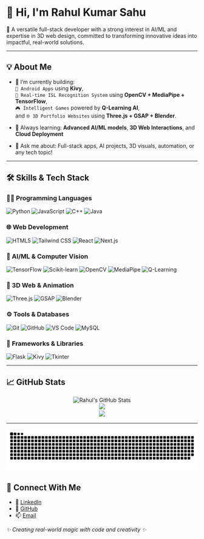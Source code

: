 # 👋 Hi, I'm Rahul Kumar Sahu

🚀 A versatile full-stack developer with a strong interest in AI/ML and expertise in 3D web design, committed to transforming innovative ideas into impactful, real-world solutions.

---

## 💡 About Me

- 🔭 I’m currently building:  
  `📱 Android Apps` using **Kivy**,  
  `🧠 Real-time ISL Recognition System` using **OpenCV + MediaPipe + TensorFlow**,  
  `🎮 Intelligent Games` powered by **Q-Learning AI**,  
  and `🌐 3D Portfolio Websites` using **Three.js + GSAP + Blender**.

- 🌱 Always learning: **Advanced AI/ML models**, **3D Web Interactions**, and **Cloud Deployment**  
- 💬 Ask me about: Full-stack apps, AI projects, 3D visuals, automation, or any tech topic!

---

## 🛠️ Skills & Tech Stack

### 👨‍💻 Programming Languages
![Python](https://img.shields.io/badge/-Python-3776AB?style=flat&logo=python&logoColor=white)
![JavaScript](https://img.shields.io/badge/-JavaScript-F7DF1E?style=flat&logo=javascript&logoColor=black)
![C++](https://img.shields.io/badge/-C++-00599C?style=flat&logo=c%2B%2B&logoColor=white)
![Java](https://img.shields.io/badge/-Java-007396?style=flat&logo=java&logoColor=white)

### 🌐 Web Development
![HTML5](https://img.shields.io/badge/-HTML5-E34F26?style=flat&logo=html5&logoColor=white)
![Tailwind CSS](https://img.shields.io/badge/-Tailwind%20CSS-38B2AC?style=flat&logo=tailwind-css&logoColor=white)
![React](https://img.shields.io/badge/-React.js-61DAFB?style=flat&logo=react&logoColor=black)
![Next.js](https://img.shields.io/badge/-Next.js-000000?style=flat&logo=next.js&logoColor=white)

### 🤖 AI/ML & Computer Vision
![TensorFlow](https://img.shields.io/badge/-TensorFlow-FF6F00?style=flat&logo=tensorflow&logoColor=white)
![Scikit-learn](https://img.shields.io/badge/-Scikit--learn-F7931E?style=flat&logo=scikit-learn&logoColor=white)
![OpenCV](https://img.shields.io/badge/-OpenCV-5C3EE8?style=flat&logo=opencv&logoColor=white)
![MediaPipe](https://img.shields.io/badge/-MediaPipe-00BFA6?style=flat&logo=google&logoColor=white)
![Q-Learning](https://img.shields.io/badge/-Q--Learning-blue?style=flat)

### 🎨 3D Web & Animation
![Three.js](https://img.shields.io/badge/-Three.js-000000?style=flat&logo=three.js&logoColor=white)
![GSAP](https://img.shields.io/badge/-GSAP-88CE02?style=flat)
![Blender](https://img.shields.io/badge/-Blender-F5792A?style=flat&logo=blender&logoColor=white)

### ⚙️ Tools & Databases
![Git](https://img.shields.io/badge/-Git-F05032?style=flat&logo=git&logoColor=white)
![GitHub](https://img.shields.io/badge/-GitHub-181717?style=flat&logo=github&logoColor=white)
![VS Code](https://img.shields.io/badge/-VS%20Code-007ACC?style=flat&logo=visual-studio-code&logoColor=white)
![MySQL](https://img.shields.io/badge/-MySQL-4479A1?style=flat&logo=mysql&logoColor=white)

### 🧰 Frameworks & Libraries
![Flask](https://img.shields.io/badge/-Flask-000000?style=flat&logo=flask&logoColor=white)
![Kivy](https://img.shields.io/badge/-Kivy-7CFC00?style=flat&logo=python&logoColor=black)
![Tkinter](https://img.shields.io/badge/-Tkinter-FF69B4?style=flat)

---

## 📈 GitHub Stats

<p align="center">
  <img src="https://github-readme-stats.vercel.app/api?username=Rahul-kumar-sahu9230&show_icons=true&theme=radical" alt="Rahul's GitHub Stats" />
  <br />
  <img src="https://github-readme-streak-stats.herokuapp.com?user=Rahul-kumar-sahu9230&theme=radical&hide_border=false" />
  <br />
  <img src="https://github-readme-stats.vercel.app/api/top-langs/?username=Rahul-kumar-sahu9230&layout=compact&theme=radical" />
</p>

---
<div align="center">
  
  ![snake gif](https://github.com/Rahul-kumar-sahu9230/Rahul-kumar-sahu9230/blob/output/github-snake-dark.svg)
</div>

## 🔗 Connect With Me

- 💼 [LinkedIn](https://www.linkedin.com/in/rahul-kumar-sahu-tech/)
- 🧠 [GitHub](https://github.com/rahul-kumar-sahu9230)
- 📫 [Email](rahul8789sahu@gmail.com)

_✨ Creating real-world magic with code and creativity ✨_

